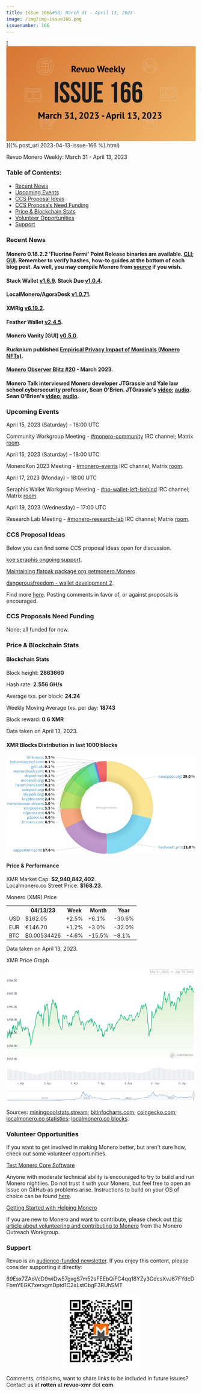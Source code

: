 ```yaml
---
title: Issue 166&#58; March 31 - April 13, 2023
image: /img/img-issue166.png
issuenumber: 166
---
```

[<img src="/img/img-issue166.png" alt="Revuo Monero Weekly #166 Slide" class="img-lead">]({% post_url 2023-04-13-issue-166 %}.html)

<p class="text-lead">Revuo Monero Weekly: March 31 - April 13, 2023</p>
<!--more-->

<h3>Table of Contents:</h3>
<ul class="contents">
    <li><a href="#news">Recent News</a></li>
    <li><a href="#events">Upcoming Events</a></li>
    <li><a href="#ideas">CCS Proposal Ideas</a></li>
    <li><a href="#proposals">CCS Proposals Need Funding</a></li>
    <li><a href="#stats">Price & Blockchain Stats</a></li>
    <li><a href="#volunteer">Volunteer Opportunities</a></li>
    <li><a href="#support">Support</a></li>
</ul>

<h3 id="news">Recent News</h3>

<div class="newsbyte">
    <h4>Monero 0.18.2.2 'Fluorine Fermi' Point Release binaries are available. <a href="https://www.getmonero.org/2023/04/04/monero-0.18.2.2-released.html" target="_blank">CLI</a>; <a href="https://www.getmonero.org/2023/04/04/monero-GUI-0.18.2.2-released.html" target="_blank">GUI</a>. Remember to verify hashes, how-to guides at the bottom of each blog post. As well, you may compile Monero from <a href="https://github.com/monero-project/monero#compiling-monero-from-source" target="_blank">source</a> if you wish.</h4>
</div>

<div class="newsbyte">
    <h4>Stack Wallet <a href="https://github.com/cypherstack/stack_wallet/releases/tag/build_152" target="_blank">v1.6.9</a>. Stack Duo <a href="https://github.com/cypherstack/stack_duo/releases/tag/build_007" target="_blank">v1.0.4</a>.</h4>
</div>

<div class="newsbyte">
    <h4>LocalMonero/AgoraDesk <a href="https://github.com/AgoraDesk-LocalMonero/agoradesk-app-foss/releases/tag/v1.0.71" target="_blank">v1.0.71</a>.</h4>
</div>

<div class="newsbyte">
    <h4>XMRig <a href="https://github.com/xmrig/xmrig/releases/tag/v6.19.2" target="_blank">v6.19.2</a>.</h4>
</div>

<div class="newsbyte">
    <h4>Feather Wallet <a href="https://featherwallet.org/download/" target="_blank">v2.4.5</a>.</h4>
</div>

<div class="newsbyte">
    <h4>Monero Vanity [GUI] <a href="https://github.com/hinto-janai/monero-vanity/releases/tag/v0.5.0" target="_blank">v0.5.0</a>.</h4>
</div>

<div class="newsbyte">
    <h4>Rucknium published <a href="https://teddit.adminforge.de/r/Monero/comments/12kv5m0/empirical_privacy_impact_of_mordinals_monero_nfts/" target="_blank">Empirical Privacy Impact of Mordinals (Monero NFTs)</a>.</h4>
</div>

<div class="newsbyte">
    <h4><a href="https://monero.observer/monero-observer-blitz-march-2023/" target="_blank">Monero Observer Blitz #20</a> - March 2023.</h4>
</div>

<div class="newsbyte">
    <h4>Monero Talk interviewed Monero developer JTGrassie and Yale law school cybersecurity professor, Sean O'Brien. JTGrassie's <a href="https://piped.adminforge.de/watch?v=FRlXwQ3qrSE" target="_blank">video</a>; <a href="https://www.monerotalk.live/coming-to-consensus-on-how-best-to-preserve-monero-s-fungibility-w-jtgrassie" target="_blank">audio</a>. Sean O'Brien's <a href="https://piped.adminforge.de/watch?v=ZkQjq53e54Q" target="_blank">video</a>; <a href="https://www.monerotalk.live/sean-o-brien-on-monero-panquake-a-surveillance-capitalism-resistant-twitter" target="_blank">audio</a>.</h4>
</div>

<h3 id="events">Upcoming Events</h3>

<div class="event">
    <p class="date" markdown="1">April 15, 2023 (Saturday) – 16:00 UTC</p>
    <p markdown="1">Community Workgroup Meeting - <a href="irc://irc.libera.chat/#monero-community" target="_blank">#monero-community</a> IRC channel; Matrix <a href="https://matrix.to/#/#monero-community:monero.social" target="_blank">room</a>.</p>
</div>

<div class="event">
    <p class="date" markdown="1">April 15, 2023 (Saturday) – 18:00 UTC</p>
    <p markdown="1">MoneroKon 2023 Meeting - <a href="irc://irc.libera.chat/#monero-events" target="_blank">#monero-events</a> IRC channel; Matrix <a href="https://matrix.to/#/#monero-events:monero.social" target="_blank">room</a>.</p>
</div>

<div class="event">
    <p class="date" markdown="1">April 17, 2023 (Monday) – 18:00 UTC</p>
    <p markdown="1">Seraphis Wallet Workgroup Meeting - <a href="irc://irc.libera.chat/#no-wallet-left-behind" target="_blank">#no-wallet-left-behind</a> IRC channel; Matrix <a href="https://matrix.to/#/#no-wallet-left-behind:monero.social" target="_blank">room</a>.</p>
</div>

<div class="event">
    <p class="date" markdown="1">April 19, 2023 (Wednesday) – 17:00 UTC</p>
    <p markdown="1">Research Lab Meeting - <a href="irc://irc.libera.chat/#monero-research-lab" target="_blank">#monero-research-lab</a> IRC channel; Matrix <a href="https://matrix.to/#/#monero-research-lab:monero.social" target="_blank">room</a>.</p>
</div>

<h3 id="ideas">CCS Proposal Ideas</h3>

<p>Below you can find some CCS proposal ideas open for discussion.</p>

<div class="proposal">
<p><a href="https://repo.getmonero.org/monero-project/ccs-proposals/-/merge_requests/384" target="_blank">koe seraphis ongoing support</a>.</p>
</div>

<div class="proposal">
<p><a href="https://repo.getmonero.org/monero-project/ccs-proposals/-/merge_requests/381" target="_blank">Maintaining flatpak package org.getmonero.Monero</a>.</p>
</div>

<div class="proposal">
<p><a href="https://repo.getmonero.org/monero-project/ccs-proposals/-/merge_requests/377" target="_blank">dangerousfreedom - wallet development 2</a>.</p>
</div>

<div class="proposal">
<p>Find more <a href="https://ccs.getmonero.org/ideas/" target="_blank">here</a>. Posting comments in favor of, or against proposals is encouraged.</p>
</div>

<h3 id="proposals">CCS Proposals Need Funding</h3>

<p>None; all funded for now.</p>

<h3 id="stats">Price & Blockchain Stats</h3>

<h4 class="stat">Blockchain Stats</h4>

<div class="bcstats">
    <p>Block height: <b>2863660</b></p>
    <p>Hash rate: <b>2.556 GH/s</b></p>
    <p>Average txs. per block: <b>24.24</b></p>
    <p>Weekly Moving Average txs. per day: <b>18743</b></p>
    <p>Block reward: <b>0.6 XMR</b></p>
</div>
<p class="note">Data taken on April 13, 2023.</p>

<h4 class="stat">XMR Blocks Distribution in last 1000 blocks</h4>
<p><img src="/img/hashrate-pool-distribution-0413.png" alt="Hashrate Pool Distribution Pie Chart"/></p>

<h4 class="stat" id="price-stat">Price & Performance</h4>

<div class="price-intro">XMR Market Cap: <b>$2,940,842,402</b>.<br/>Localmonero.co Street Price: <b>$168.23</b>.</div>

<p class="table-title">Monero (XMR) Price</p>
<table class="price-table">
  <tr class="row1">
    <th></th>
    <th>04/13/23</th>
    <th>Week</th>
    <th>Month</th>
    <th>Year</th>
  </tr>
  <tr>
    <td data-th="XMR to">USD</td>
    <td data-th="04/13/23">$162.05</td>
    <td data-th="Week" class="green">+2.5%</td>
    <td data-th="Month" class="green">+6.1%</td>
    <td data-th="Year" class="red">-30.6%</td>
  </tr>
  <tr class="row3">
    <td data-th="XMR to">EUR</td>
    <td data-th="04/13/23">€146.70</td>
    <td data-th="Week" class="green">+1.2%</td>
    <td data-th="Month" class="green">+3.0%</td>
    <td data-th="Year" class="red">-32.0%</td>
  </tr>
  <tr>
    <td data-th="XMR to">BTC</td>
    <td data-th="04/13/23">₿0.00534426</td>
    <td data-th="Week" class="red">-4.6%</td>
    <td data-th="Month" class="red">-15.5%</td>
    <td data-th="Year" class="red">-8.1%</td>
  </tr>
</table>
<p class="note">Data taken on April 13, 2023.</p>

<p class="table-title">XMR Price Graph</p>

![XMR Price Graph 03/31/23-04/13/23](/img/weekly-chart-0413.png "XMR Price Graph 03/31/23-04/13/23")

Sources: <a href="https://miningpoolstats.stream/monero" target="_blank">miningpoolstats.stream</a>; <a href="https://bitinfocharts.com/monero/" target="_blank">bitinfocharts.com</a>; <a href="https://www.coingecko.com/en/coins/monero" target="_blank">coingecko.com</a>; <a href="https://localmonero.co/statistics" target="_blank">localmonero.co statistics</a>; <a href="https://localmonero.co/blocks" target="_blank">localmonero.co blocks</a>.

<h3 id="volunteer">Volunteer Opportunities</h3>

<p>If you want to get involved in making Monero better, but aren't sure how, check out some volunteer opportunities.</p>

<div class="newsbyte">
    <p class="date"><a href="https://github.com/monero-project/monero" target="_blank">Test Monero Core Software</a></p>
    <p>Anyone with moderate technical ability is encouraged to try to build and run Monero nightlies. Do not trust it with your Monero, but feel free to open an Issue on GitHub as problems arise. Instructions to build on your OS of choice can be found <a href="https://github.com/monero-project/monero#compiling-monero-from-source" target="_blank">here</a>. </p>
</div>

<div class="newsbyte">
    <p class="date"><a href="https://github.com/monero-project/monero" target="_blank">Getting Started with Helping Monero</a></p>
    <p>If you are new to Monero and want to contribute, please check out <a href="https://www.monerooutreach.org/stories/getting-started-helping-monero.php" target="_blank">this article about volunteering and contributing to Monero</a> from the Monero Outreach Workgroup. </p>
</div>

<h3 id="support">Support</h3>

<p markdown="1">Revuo is an <a href="https://revuo-xmr.com/support/">audience-funded newsletter</a>. If you enjoy this content, please consider supporting it directly:</p>

<p class="address" markdown="1">89Esx7ZAoVcD9wiDw57gxgS7m52sFEEbQiFC4qq18YZy3CdcsXvJ67FYdcDFbmYEGK7xerxgmDptd1C2xLstCbgF3RUhSMT</p>

<p><center><a href="monero:89Esx7ZAoVcD9wiDw57gxgS7m52sFEEbQiFC4qq18YZy3CdcsXvJ67FYdcDFbmYEGK7xerxgmDptd1C2xLstCbgF3RUhSMT" class="qr"><img src="/img/donate-monero.jpg" style="max-width: 200px;"/></a></center></p>

Comments, criticisms, want to share links to be included in future issues? Contact us at **rotten** at **revuo-xmr** dot **com**.
